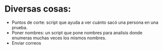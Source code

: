# Diversas cosas:

- Puntos de corte: script que ayuda a ver cuánto sacó una persona en una prueba.
- Poner nombres: un script que pone nombres para analisis donde enumeras muchas veces los mismos nombres. 
- Enviar correos